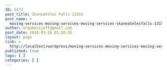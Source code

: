 ```yaml
---
ID: 5173
post_title: Skaneateles Falls 13153
post_name: >
  moving-services-moving-services-moving-services-skaneatelesfalls-13153
author: mrgabonijeff@gmail.com
post_date: 2018-03-28 01:38:35
layout: page
link: >
  http://localhost/wordpress/moving-services-moving-services-moving-services-skaneatelesfalls-13153/
published: true
tags: [ ]
categories: [ ]
---
```


